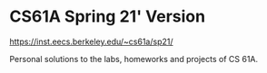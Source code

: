 # CS61A Spring 21' Version

https://inst.eecs.berkeley.edu/~cs61a/sp21/




Personal solutions to the labs, homeworks and projects of CS 61A.
